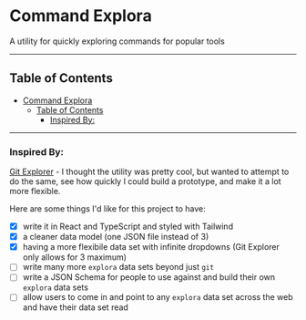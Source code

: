 # Command Explora

A utility for quickly exploring commands for popular tools

---

## Table of Contents

- [Command Explora](#command-explora)
  - [Table of Contents](#table-of-contents)
    - [Inspired By:](#inspired-by)

---

### Inspired By:
[Git Explorer](https://gitexplorer.com/) - I thought the utility was pretty cool, but wanted to attempt to do the same, see how quickly I could build a prototype, and make it a lot more flexible.

Here are some things I'd like for this project to have:
- [x] write it in React and TypeScript and styled with Tailwind
- [x] a cleaner data model (one JSON file instead of 3)
- [x] having a more flexibile data set with infinite dropdowns (Git Explorer only allows for 3 maximum)
- [ ] write many more `explora` data sets beyond just `git`
- [ ] write a JSON Schema for people to use against and build their own `explora` data sets
- [ ] allow users to come in and point to any `explora` data set across the web and have their data set read
